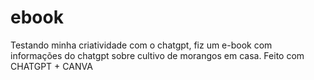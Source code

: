 # ebook

Testando minha criatividade com o chatgpt, fiz um e-book com informações do chatgpt sobre cultivo de morangos em casa.
Feito com CHATGPT + CANVA
